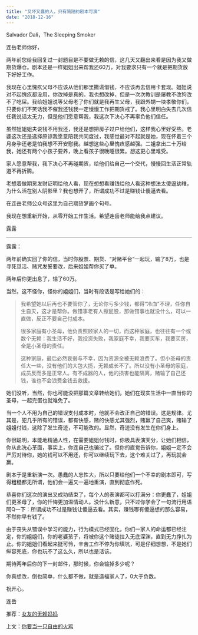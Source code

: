 ```yaml
---
title: "又坏又蠢的人，只有简陋的剧本可演"
date: "2018-12-16"
---
```


Salvador Dali，The Sleeping Smoker

连岳老师你好，

两年前您给我回复过一封题目是不要做无赖的信，这几天又翻出来看是因为我又做期货爆仓。剧本还是一样姐姐出来帮我还60万，对我要求只有一个就是把期货放下好好工作。

我现在心里愧疚父母不应该从他们那里撒谎借钱，不应该再去信用卡套现。姐姐说对不起愧疚都没用，你改掉是真的。我也想改掉，但是一次次教训是屡教不改狗改不了吃屎。我给姐姐说等父母老了你们就是我再生父母，我跟外甥一块孝敬你们，只要你们不笑话我不催我还钱我一定慢慢工作把期货戒了。我心里明白失去几次信任我说话太无力，但是他们愿意帮我，我这次下决心不再辜负他们信任。

虽然姐姐姐夫说钱不用我还，我还是想把房子过户给他们，这样我心里好受些。老婆这次还是选择原谅我愿意陪我共同度过，我感觉最对不起就是她，现在怀着三个月身孕还老是怕我想不开安慰我。越想这些心里愧疚感越强。二姐拿出二十万给我，她还有两个小孩子要养，晚上看孩子很晚睡很累。想这更心里难受。

家人愿意帮我，我下决心不再碰期货，给他们给自己一个交代，慢慢回生活正常轨道不再折腾。

老想着做期货发财证明给他人看，现在想想看赚钱给他人看这种想法太傻逼幼稚，为什么活在别人阴影里？我也想开了，所谓成功不过是赚钱让傻逼去看。

在连岳老师公众号这里为自己期货梦画个句号。

我现在想重新开始，从零开始工作生活。希望连岳老师能给我点建议。

露露

* * *

露露：

两年前确实回了你的信，当时你股票、期货、“对赌平台”一起玩，输了8万，也是寻死觅活、赌咒发誓要改，后来姐姐帮你买了单。

两年后你更出息了，输了60万。

当然，这不怪你，怪你的姐姐们，当时有段话是写给她们的：

> 我希望她以后再也不要管你了，无论你亏多少钱，都得“冷血”不理，任你自生自灭，这才是帮你。做错事老有人擦屁股，那做错事也就没什么，可以一直做，反正不要自己付成本。
> 
> 很多家庭有小圣母，他负责照顾家人的一切，而这种家庭，也往往有一个或数个无赖：我生活不好，我投资失败，我家庭不幸，我要买车，我要买房，全是小圣母的责任。
> 
> 这种家庭，最后必然衰弱与不幸，因为资源全被无赖浪费了。但小圣母的责任大一些，没有他们的大包大揽，无赖成长不了。所以没有小圣母的家庭，成员反而多是正常人。有不成器的人，他的损害也能隔离，赌输了自己还钱，谁也不会浪费金钱去救援。

她们没听，当然，你也可能没把那篇文章转给她们，她们在现实生活中一直当你的圣母，一起完蛋也就难免了。

当一个人不用为自己的错误支付成本时，他就不会改正自己的错误。这是规律。尤其是，犯几乎所有的错误，都有快感，赌的快感尤其强烈，赌赢了自己爽，赌输了姐姐付钱，这除了发生奇迹，不可能改的。显然，奇迹没有发生在你们身上。

你很聪明，本能地精通人性，在需要姐姐付钱时，你极具表演天分，让她们相信，你从此洗心革面，事实上，你连自己也骗过了。但你的直觉告诉你，姐姐一定不会严厉对待你，她的钱可以不用还，你可以继续玩下去，这个难关过了，再玩就会赢。

剧本于是重新演一次。愚蠢的人忘性大，所以只要给他们一个不幸的剧本即可，写得粗糙都无所谓，他们会一遍又一遍地重演，直到彻底作死。

恭喜你们这次的演出又成功结束了，每个人的表演都可以打满分：你更蠢了，姐姐们更圣母了，你的忏悔更加温情动人。没什么新意，只不过你学会了一句流行用语阿Q一下：所谓成功不过是赚钱让傻逼去看。其实，赚钱哪有傻逼想的那么容易，不然你早有钱了。

由于丧失从错误中学习的能力，行为模式已经固化，你们一家人的命运都已经注定，你的姐姐们，你的老婆孩子，将被你这个赌徒拉入无底深渊，直到无力挣扎为止。你的姐姐们看起来挺可怜，辛苦工作不停为你填坑，可是仔细想想，不是她们纵容兜底，你也玩不了这么久，所以也是活该。

期待两年后你的下一封邮件，那时候，你会输掉多少呢？

你真想改，倒也简单，什么都不做，就是造福家人了，0大于负数。

祝开心。

连岳

推荐：[女友的无赖妈妈](http://mp.weixin.qq.com/s?__biz=MjM5NDU0Mjk2MQ==&mid=2651623260&idx=1&sn=96cedaae9b0703e7c93a8fad27d785fc&chksm=bd7e0b428a0982546d6609519086fe1aa017caa047735d80a6f4c3c8831c824bd642b07df7ae&scene=21#wechat_redirect)

上文：[你要当一只自由的火鸡](http://mp.weixin.qq.com/s?__biz=MjM5NDU0Mjk2MQ==&mid=2651631956&idx=1&sn=b04e3293839b329969d9826054f01f9e&chksm=bd7e354a8a09bc5c9b90794386fdc601ddfe0139011a97eef96cfc4dfd96c648d544fd2d6569&scene=21#wechat_redirect)
